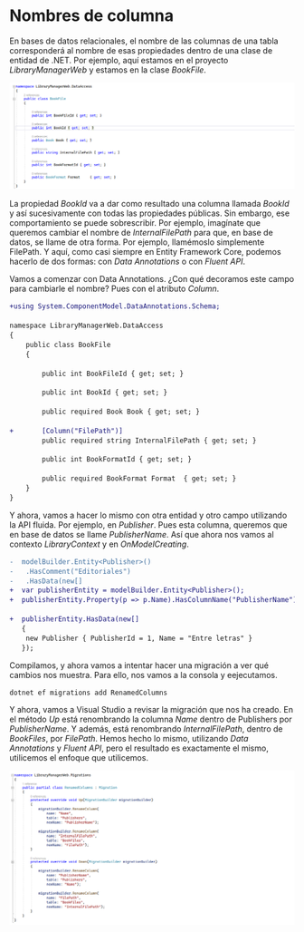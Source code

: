 # Nombres de columna

En bases de datos relacionales, el nombre de las columnas de una tabla corresponderá al nombre de esas propiedades dentro de una clase de entidad de .NET. Por ejemplo, aquí estamos en el proyecto _LibraryManagerWeb_ y estamos en la clase _BookFile_. 

<img src="./content/book-file.png" style="zoom:80%" alt="Vista de la clase BookFile">

La propiedad _BookId_ va a dar como resultado una columna llamada _BookId_ y así sucesivamente con todas las propiedades públicas. Sin embargo, ese comportamiento se puede sobrescribir. Por ejemplo, imagínate que queremos cambiar el nombre de _InternalFilePath_ para que, en base de datos, se llame de otra forma. Por ejemplo, llamémoslo simplemente FilePath. Y aquí, como casi siempre en Entity Framework Core, podemos hacerlo de dos formas: con _Data Annotations_ o con _Fluent API_.

Vamos a comenzar con Data Annotations. ¿Con qué decoramos este campo para cambiarle el nombre? Pues con el atributo _Column_.

```diff
+using System.ComponentModel.DataAnnotations.Schema;

namespace LibraryManagerWeb.DataAccess
{
    public class BookFile
    {

        public int BookFileId { get; set; }

        public int BookId { get; set; }

        public required Book Book { get; set; }

+       [Column("FilePath")]
        public required string InternalFilePath { get; set; }

        public int BookFormatId { get; set; }

        public required BookFormat Format  { get; set; }
    }
}

```

Y ahora, vamos a hacer lo mismo con otra entidad y otro campo utilizando la API fluida. Por ejemplo, en _Publisher_. Pues esta columna, queremos que en base de datos se llame _PublisherName_. Así que ahora nos vamos al contexto _LibraryContext_ y en _OnModelCreating_.

```diff
-  modelBuilder.Entity<Publisher>()
-   .HasComment("Editoriales")
-   .HasData(new[]
+  var publisherEntity = modelBuilder.Entity<Publisher>();
+  publisherEntity.Property(p => p.Name).HasColumnName("PublisherName");

+  publisherEntity.HasData(new[]
   {
    new Publisher { PublisherId = 1, Name = "Entre letras" }
   });
```

Compilamos, y ahora vamos a intentar hacer una migración a ver qué cambios nos muestra. Para ello, nos vamos a la consola y eejecutamos.

```shell
dotnet ef migrations add RenamedColumns
```

Y ahora, vamos a Visual Studio a revisar la migración que nos ha creado. En el método _Up_ está renombrando la columna _Name_ dentro de Publishers por _PublisherName_. Y además, está renombrando _InternalFilePath_, dentro de _BookFiles_, por _FilePath_. Hemos hecho lo mismo, utilizando _Data Annotations_ y _Fluent API_, pero el resultado es exactamente el mismo, utilicemos el enfoque que utilicemos.

<img src="./content/rename-column.png" style="zoom:80%" alt="RVista de la nuea clase de migración con los cambios en las columnas.">
